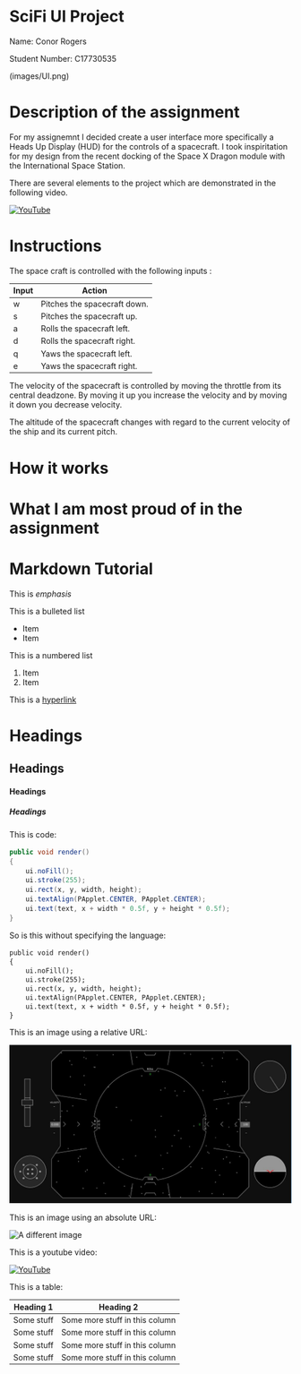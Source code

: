 # SciFi UI Project

Name: Conor Rogers

Student Number: C17730535

(images/UI.png)

# Description of the assignment

For my assignemnt I decided create a user interface more specifically a Heads Up Display (HUD) for the controls of a spacecraft. I took inspiritation for my design from the recent docking of the Space X Dragon module with the International Space Station. 

There are several elements to the project which are demonstrated in the following video.

[![YouTube](https://www.youtube.com/upload_thumbnail?v=bctZhvw0bsI&t=hqdefault&ts=1556656716216)](https://youtu.be/bctZhvw0bsI)

 
# Instructions

The space craft is controlled with the following inputs :

| Input | Action |
|-----------|-----------|
| w | Pitches the spacecraft down. |
| s | Pitches the spacecraft up. |
| a | Rolls the spacecraft left. |
| d | Rolls the spacecraft right. |
| q | Yaws the spacecraft left.  |
| e | Yaws the spacecraft right.|

The velocity of the spacecraft is controlled by moving the throttle from its central deadzone. By moving it up you increase the velocity and by moving it down you decrease velocity.

The altitude of the spacecraft changes with regard to the current velocity of the ship and its current pitch.

# How it works

# What I am most proud of in the assignment

# Markdown Tutorial

This is *emphasis*

This is a bulleted list

- Item
- Item

This is a numbered list

1. Item
1. Item

This is a [hyperlink](http://bryanduggan.org)

# Headings
## Headings
#### Headings
##### Headings

This is code:

```Java
public void render()
{
	ui.noFill();
	ui.stroke(255);
	ui.rect(x, y, width, height);
	ui.textAlign(PApplet.CENTER, PApplet.CENTER);
	ui.text(text, x + width * 0.5f, y + height * 0.5f);
}
```

So is this without specifying the language:

```
public void render()
{
	ui.noFill();
	ui.stroke(255);
	ui.rect(x, y, width, height);
	ui.textAlign(PApplet.CENTER, PApplet.CENTER);
	ui.text(text, x + width * 0.5f, y + height * 0.5f);
}
```

This is an image using a relative URL:

![An image](images/UI.png)

This is an image using an absolute URL:

![A different image](https://bryanduggandotorg.files.wordpress.com/2019/02/infinite-forms-00045.png?w=595&h=&zoom=2)

This is a youtube video:

[![YouTube](http://img.youtube.com/vi/J2kHSSFA4NU/0.jpg)](https://www.youtube.com/watch?v=J2kHSSFA4NU)

This is a table:

| Heading 1 | Heading 2 |
|-----------|-----------|
|Some stuff | Some more stuff in this column |
|Some stuff | Some more stuff in this column |
|Some stuff | Some more stuff in this column |
|Some stuff | Some more stuff in this column |

